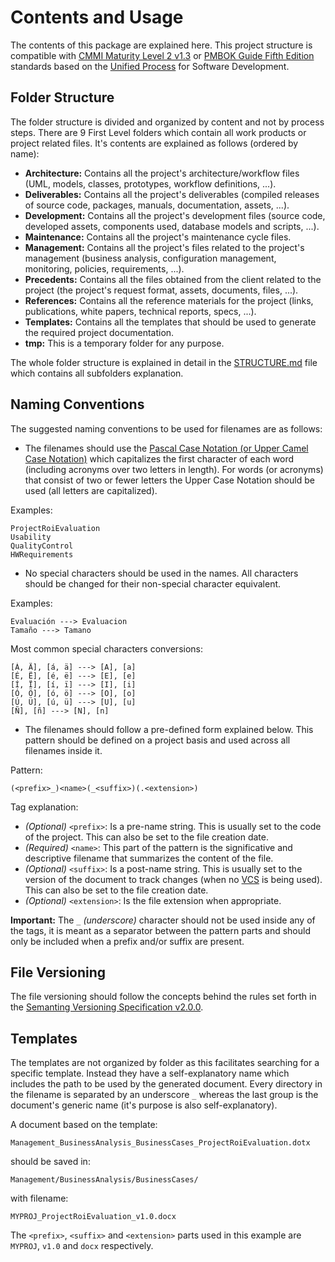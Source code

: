 # Contents and Usage

The contents of this package are explained here. This project structure is compatible with [CMMI Maturity Level 2 v1.3](CMMI.md) or [PMBOK Guide Fifth Edition](PMBOK.md) standards based on the [Unified Process](UP.md) for Software Development. 

## Folder Structure

The folder structure is divided and organized by content and not by process steps. There are 9 First Level folders which contain all work products or project related files. It's contents are explained as follows (ordered by name):

* **Architecture:** Contains all the project's architecture/workflow files (UML, models, classes, prototypes, workflow definitions, ...).
* **Deliverables:** Contains all the project's deliverables (compiled releases of source code, packages, manuals, documentation, assets, ...).
* **Development:** Contains all the project's development files (source code, developed assets, components used, database models and scripts, ...).
* **Maintenance:** Contains all the project's maintenance cycle files.
* **Management:** Contains all the project's files related to the project's management (business analysis, configuration management, monitoring, policies, requirements, ...).
* **Precedents:** Contains all the files obtained from the client related to the project (the project's request format, assets, documents, files, ...).
* **References:** Contains all the reference materials for the project (links, publications, white papers, technical reports, specs, ...).
* **Templates:** Contains all the templates that should be used to generate the required project documentation.
* **tmp:** This is a temporary folder for any purpose.

The whole folder structure is explained in detail in the [STRUCTURE.md](STRUCTURE.md) file which contains all subfolders explanation.

## Naming Conventions

The suggested naming conventions to be used for filenames are as follows:

* The filenames should use the [Pascal Case Notation (or Upper Camel Case Notation)](http://en.wikipedia.org/wiki/CamelCase) which capitalizes the first character of each word (including acronyms over two letters in length). For words (or acronyms) that consist of two or fewer letters the Upper Case Notation should be used (all letters are capitalized).

Examples:

	ProjectRoiEvaluation
	Usability
	QualityControl
	HWRequirements

* No special characters should be used in the names. All characters should be changed for their non-special character equivalent.

Examples:

	Evaluación ---> Evaluacion
	Tamaño ---> Tamano

Most common special characters conversions:

	[Á, Ä], [á, ä] ---> [A], [a]
	[É, Ë], [é, ë] ---> [E], [e]
	[Í, Ï], [í, ï] ---> [I], [i]
	[Ó, Ö], [ó, ö] ---> [O], [o]
	[Ú, Ü], [ú, ü] ---> [U], [u]
	[Ñ], [ñ] ---> [N], [n]

* The filenames should follow a pre-defined form explained below. This pattern should be defined on a project basis and used across all filenames inside it.

Pattern:

	(<prefix>_)<name>(_<suffix>)(.<extension>)

Tag explanation:

* _(Optional)_ `<prefix>`: Is a pre-name string. This is usually set to the code of the project. This can also be set to the file creation date.
* _(Required)_ `<name>`: This part of the pattern is the significative and descriptive filename that summarizes the content of the file.
* _(Optional)_ `<suffix>`: Is a post-name string. This is usually set to the version of the document to track changes (when no [VCS](http://en.wikipedia.org/wiki/Revision_control) is being used). This can also be set to the file creation date.
* _(Optional)_ `<extension>`: Is the file extension when appropriate.

**Important:** The `_` _(underscore)_ character should not be used inside any of the tags, it is meant as a separator between the pattern parts and should only be included when a prefix and/or suffix are present.

## File Versioning

The file versioning should follow the concepts behind the rules set forth in the [Semanting Versioning Specification v2.0.0](http://semver.org/spec/v2.0.0.html).

## Templates

The templates are not organized by folder as this facilitates searching for a specific template. Instead they have a self-explanatory name which includes the path to be used by the generated document. Every directory in the filename is separated by an underscore `_` whereas the last group is the document's generic name (it's purpose is also self-explanatory).

A document based on the template:

	Management_BusinessAnalysis_BusinessCases_ProjectRoiEvaluation.dotx

should be saved in:

	Management/BusinessAnalysis/BusinessCases/

with filename:

	MYPROJ_ProjectRoiEvaluation_v1.0.docx

The `<prefix>`, `<suffix>` and `<extension>` parts used in this example are `MYPROJ`, `v1.0` and `docx` respectively.

